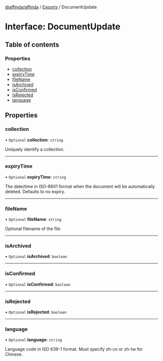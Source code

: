 [@affinda/affinda](../README.md) / [Exports](../modules.md) / DocumentUpdate

# Interface: DocumentUpdate

## Table of contents

### Properties

- [collection](DocumentUpdate.md#collection)
- [expiryTime](DocumentUpdate.md#expirytime)
- [fileName](DocumentUpdate.md#filename)
- [isArchived](DocumentUpdate.md#isarchived)
- [isConfirmed](DocumentUpdate.md#isconfirmed)
- [isRejected](DocumentUpdate.md#isrejected)
- [language](DocumentUpdate.md#language)

## Properties

### collection

• `Optional` **collection**: `string`

Uniquely identify a collection.

___

### expiryTime

• `Optional` **expiryTime**: `string`

The date/time in ISO-8601 format when the document will be automatically deleted.  Defaults to no expiry.

___

### fileName

• `Optional` **fileName**: `string`

Optional filename of the file

___

### isArchived

• `Optional` **isArchived**: `boolean`

___

### isConfirmed

• `Optional` **isConfirmed**: `boolean`

___

### isRejected

• `Optional` **isRejected**: `boolean`

___

### language

• `Optional` **language**: `string`

Language code in ISO 639-1 format. Must specify zh-cn or zh-tw for Chinese.
